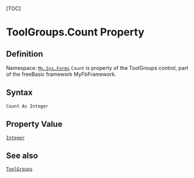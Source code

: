[TOC]
# ToolGroups.Count Property

## Definition
Namespace: [`My.Sys.Forms`](My.Sys.Forms.md)
`Count` is property of the ToolGroups control, part of the freeBasic framework MyFbFramework.
## Syntax
```freeBasic
Count As Integer
```
## Property Value
[`Integer`]("https://www.freebasic.net/wiki/KeyPgInteger")
## See also
[`ToolGroups`](ToolGroups.md)
